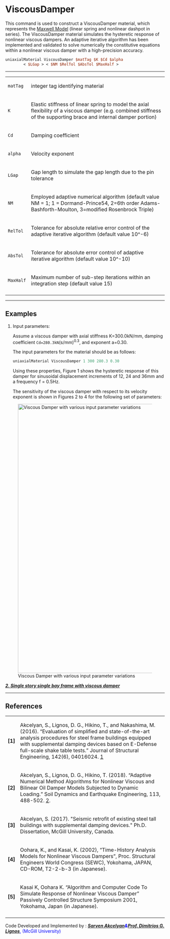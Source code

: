 # ViscousDamper

<p>This command is used to construct a ViscousDamper material, which
represents the <a
href="http://en.wikipedia.org/wiki/Maxwell_material">Maxwell Model</a>
(linear spring and nonlinear dashpot in series). The ViscousDamper
material simulates the hysteretic response of nonlinear viscous dampers.
An adaptive iterative algorithm has been implemented and validated to
solve numerically the constitutive equations within a nonlinear viscous
damper with a high-precision accuracy.</p>

```tcl
uniaxialMaterial ViscousDamper $matTag $K $Cd $alpha
        < $LGap > < $NM $RelTol $AbsTol $MaxHalf >
```
<hr />
<table>
<tbody>
<tr class="odd">
<td><code class="parameter-table-variable">matTag</code></td>
<td><p>integer tag identifying material</p></td>
</tr>
<tr class="even">
<td><code class="parameter-table-variable">K</code></td>
<td><p>Elastic stiffness of linear spring to model the axial flexibility
of a viscous damper (e.g. combined stiffness of the supporting brace and
internal damper portion)</p></td>
</tr>
<tr class="odd">
<td><code class="parameter-table-variable">Cd</code></td>
<td><p>Damping coefficient</p></td>
</tr>
<tr class="even">
<td><code class="parameter-table-variable">alpha</code></td>
<td><p>Velocity exponent</p></td>
</tr>
<tr class="odd">
<td><code class="parameter-table-variable">LGap</code></td>
<td><p>Gap length to simulate the gap length due to the pin
tolerance</p></td>
</tr>
<tr class="even">
<td><code class="parameter-table-variable">NM</code></td>
<td><p>Employed adaptive numerical algorithm (default value NM = 1; 1 =
Dormand-Prince54, 2=6th order Adams-Bashforth-Moulton, 3=modified
Rosenbrock Triple)</p></td>
</tr>
<tr class="odd">
<td><code class="parameter-table-variable">RelTol</code></td>
<td><p>Tolerance for absolute relative error control of the adaptive
iterative algorithm (default value 10^-6)</p></td>
</tr>
<tr class="even">
<td><code class="parameter-table-variable">AbsTol</code></td>
<td><p>Tolerance for absolute error control of adaptive iterative
algorithm (default value 10^-10)</p></td>
</tr>
<tr class="odd">
<td><code class="parameter-table-variable">MaxHalf</code></td>
<td><p>Maximum number of sub-step iterations within an integration step
(default value 15)</p></td>
</tr>
<tr class="even">
<td></td>
<td></td>
</tr>
</tbody>
</table>
<hr />

## Examples


1. Input parameters:

   Assume a viscous damper with axial stiffness K=300.0kN/mm,
   damping coefficient `Cd=280.3kN`(s/mm)<sup>0.3</sup>, and
   exponent a=0.30.

   The input parameters for the material should be as
   follows:

   ```tcl
   uniaxialMaterial ViscousDamper 1 300 280.3 0.30
   ```

   Using these properties, Figure 1 shows the hysteretic response of
   this damper for sinusoidal displacement increments of 12, 24 and 36mm
   and a frequency f = 0.5Hz.

   The sensitivity of the viscous damper with respect to its
   velocity exponent is shown in Figures 2 to 4 for the following set of
   parameters:

  <figure>
  <img src="/OpenSeesRT/contrib/static/Fig2_ViscousDampers.png"
  title=" Viscous Damper with various input parameter variations"
  width="850"
  alt=" Viscous Damper with various input parameter variations" />
  <figcaption aria-hidden="true"> Viscous Damper with various input
  parameter variations</figcaption>
  </figure>


<strong><em><a
href="http://opensees.berkeley.edu/wiki/index.php/Dynamic_Analyses_of_1-Story_Moment_Frame_with_Viscous_Dampers">2. Single story single bay frame with viscous damper</a></em></strong>

<hr />

## References

<table>
<tbody>
<tr class="odd">
<td><p><strong>[1]</strong></p></td>
<td><p>Akcelyan, S., Lignos, D. G., Hikino, T., and Nakashima, M.
(2016). “Evaluation of simplified and state-of-the-art analysis
procedures for steel frame buildings equipped with supplemental damping
devices based on E-Defense full-scale shake table tests.” Journal of
Structural Engineering, 142(6), 04016024. <a
href="http://ascelibrary.org/doi/ref/10.1061/%28ASCE%29ST.1943-541X.0001474">1</a></p></td>
</tr>
<tr class="even">
<td><p><strong>[2]</strong></p></td>
<td><p>Akcelyan, S., Lignos, D. G., Hikino, T. (2018). “Adaptive
Numerical Method Algorithms for Nonlinear Viscous and Bilinear Oil
Damper Models Subjected to Dynamic Loading.” Soil Dynamics and
Earthquake Engineering, 113, 488-502. <a
href="http://doi.org/10.1016/j.soildyn.2018.06.021">2</a>.</p></td>
</tr>
<tr class="odd">
<td><p><strong>[3]</strong></p></td>
<td><p>Akcelyan, S. (2017). "Seismic retrofit of existing steel tall
buildings with supplemental damping devices." Ph.D. Dissertation, McGill
University, Canada.</p></td>
</tr>
<tr class="even">
<td><p><strong>[4]</strong></p></td>
<td><p>Oohara, K., and Kasai, K. (2002), “Time-History Analysis Models
for Nonlinear Viscous Dampers”, Proc. Structural Engineers World
Congress (SEWC), Yokohama, JAPAN, CD-ROM, T2-2-b-3 (in
Japanese).</p></td>
</tr>
<tr class="odd">
<td><p><strong>[5]</strong></p></td>
<td><p>Kasai K, Oohara K. “Algorithm and Computer Code To Simulate
Response of Nonlinear Viscous Damper” Passively Controlled Structure
Symposium 2001, Yokohama, Japan (in Japanese).</p></td>
</tr>
<tr class="even">
<td></td>
<td></td>
</tr>
</tbody>
</table>

<p>Code Developed and Implemented by : <span style="color:blue">
<strong><em><a href="http://sarvenakcelyan.com">Sarven
Akcelyan</a><strong><em>&amp;</em></strong><a
href="http://dimitrios-lignos.research.mcgill.ca/PLignos.html">Prof.
Dimitrios G. Lignos</a></em></strong>, (McGill University)
</span></p>

